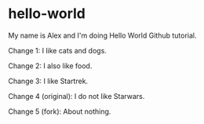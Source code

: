# hello-world

My name is Alex and I'm doing Hello World Github tutorial.

Change 1: I like cats and dogs.

Change 2: I also like food.

Change 3: I like Startrek.

Change 4 (original): I do not like Starwars.

Change 5 (fork): About nothing.
